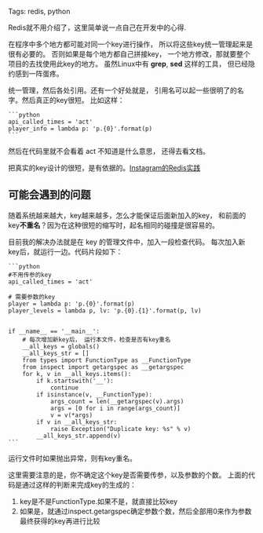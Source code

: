 Tags: redis, python

Redis就不用介绍了，这里简单说一点自己在开发中的心得.

在程序中多个地方都可能对同一个key进行操作，
所以将这些key统一管理起来是很有必要的。
否则如果是每个地方都自己拼接key，
一个地方修改，那就要整个项目的去找使用此key的地方。
虽然Linux中有 **grep**, **sed** 这样的工具，
但已经隐约感到一阵蛋疼。

统一管理，然后各处引用。还有一个好处就是，
引用名可以起一些很明了的名字。然后真正的key很短。
比如这样：

    ```python
    api_called_times = 'act'
    player_info = lambda p: 'p.{0}'.format(p)
    ```

然后在代码里就不会看着 act 不知道是什么意思，
还得去看文档。

把真实的key设计的很短，是有依据的。[Instagram的Redis实践][instagram]


## 可能会遇到的问题

随着系统越来越大，key越来越多，怎么才能保证后面新加入的key，
和前面的key**不重名**？因为在这种很短的缩写时，起名相同的碰撞是很容易的。


目前我的解决办法就是在 key 的管理文件中，加入一段检查代码。
每次加入新key后，就运行一边。代码片段如下：


    ```python
    #不用传参的key
    api_called_times = 'act'
    
    # 需要参数的key
    player = lambda p: 'p.{0}'.format(p)
    player_levels = lambda p, lv: 'p.{0}.{1}'.format(p, lv)


    if __name__ == '__main__':
        # 每次增加新key后， 运行本文件，检查是否有key重名
        __all_keys = globals()
        __all_keys_str = []
        from types import FunctionType as __FunctionType
        from inspect import getargspec as __getargspec
        for k, v in __all_keys.items():
            if k.startswith('__'):
                continue
            if isinstance(v, __FunctionType):
                args_count = len(__getargspec(v).args)
                args = [0 for i in range(args_count)]
                v = v(*args)
            if v in __all_keys_str:
                raise Exception("Duplicate key: %s" % v)
            __all_keys_str.append(v)
    ```

运行文件时如果抛出异常，则有key重名。

这里需要注意的是，你不确定这个key是否需要传参，以及参数的个数。
上面的代码是通过这样的判断来完成key的生成的：

1.  key是不是FunctionType.如果不是，就直接比较key
2.  如果是，就通过inspect.getargspec确定参数个数，然后全部用0来作为参数最终获得的key再进行比较


[instagram]: http://blog.csdn.net/hewy0526/article/details/7444329
